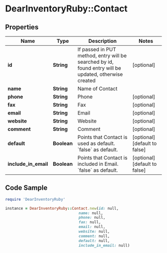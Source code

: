 # DearInventoryRuby::Contact

## Properties

Name | Type | Description | Notes
------------ | ------------- | ------------- | -------------
**id** | **String** | If passed in PUT method, entry will be searched by id, found entry will be updated, otherwise created | [optional] 
**name** | **String** | Name of Contact | 
**phone** | **String** | Phone | [optional] 
**fax** | **String** | Fax | [optional] 
**email** | **String** | Email | [optional] 
**website** | **String** | Website | [optional] 
**comment** | **String** | Comment | [optional] 
**default** | **Boolean** | Points that Contact is used as default. &#x60;false&#x60; as default. | [optional] [default to false]
**include_in_email** | **Boolean** | Points that Contact is included in Email. &#x60;false&#x60; as default. | [optional] [default to false]

## Code Sample

```ruby
require 'DearInventoryRuby'

instance = DearInventoryRuby::Contact.new(id: null,
                                 name: null,
                                 phone: null,
                                 fax: null,
                                 email: null,
                                 website: null,
                                 comment: null,
                                 default: null,
                                 include_in_email: null)
```


